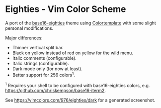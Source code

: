 # Eighties - Vim Color Scheme

A port of the [base16-eighties](https://github.com/chriskempson/base16-vim)
theme using [Colortemplate](https://github.com/lifepillar/vim-colortemplate)
with some slight personal modifications.

Major differences:

- Thinner vertical split bar.
- Black on yellow instead of red on yellow for the wild menu.
- Italic comments (configurable).
- Italic strings (configurable).
- Dark mode only (for now at least).
- Better support for 256 colors<sup>1</sup>.

<sup>1</sup> Requires your shell to be configured with base16-eighties colors,
e.g. https://github.com/chriskempson/base16-iterm2.

See https://vimcolors.com/976/eighties/dark for a generated screenshot.
